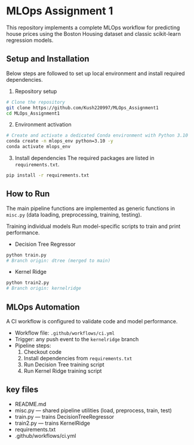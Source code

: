 # MLOps Assignment 1

This repository implements a complete MLOps workflow for predicting house prices using the Boston Housing dataset and classic scikit-learn regression models.

## Setup and Installation

Below steps are followed to set up local environment and install required dependencies.

1. Repository setup
```bash
# Clone the repository
git clone https://github.com/Kush220997/MLOps_Assignment1
cd MLOps_Assignment1
```

2. Environment activation
```bash
# Create and activate a dedicated Conda environment with Python 3.10
conda create -n mlops_env python=3.10 -y
conda activate mlops_env
```

3. Install dependencies
The required packages are listed in `requirements.txt`.
```bash
pip install -r requirements.txt
```

## How to Run

The main pipeline functions are implemented as generic functions in `misc.py` (data loading, preprocessing, training, testing).

Training individual models
Run model-specific scripts to train and print performance.

- Decision Tree Regressor
```bash
python train.py
# Branch origin: dtree (merged to main)
```

- Kernel Ridge
```bash
python train2.py
# Branch origin: kernelridge
```

## MLOps Automation

A CI workflow is configured to validate code and model performance.

- Workflow file: `.github/workflows/ci.yml`
- Trigger: any push event to the `kernelridge` branch
- Pipeline steps:
    1. Checkout code
    2. Install dependencies from `requirements.txt`
    3. Run Decision Tree training script
    4. Run Kernel Ridge training script

## key files
- README.md
- misc.py               — shared pipeline utilities (load, preprocess, train, test)
- train.py              — trains DecisionTreeRegressor
- train2.py             — trains KernelRidge
- requirements.txt
- .github/workflows/ci.yml
